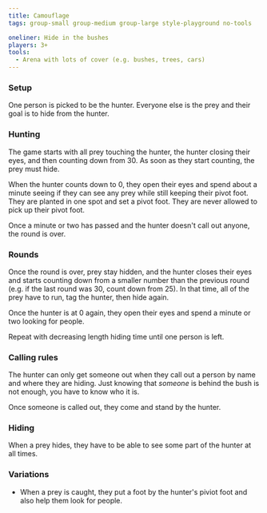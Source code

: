 ```yaml
---
title: Camouflage
tags: group-small group-medium group-large style-playground no-tools

oneliner: Hide in the bushes
players: 3+
tools:
  - Arena with lots of cover (e.g. bushes, trees, cars)
---
```

### Setup
One person is picked to be the hunter. Everyone else is the prey and their goal is to hide from the hunter.

### Hunting
The game starts with all prey touching the hunter, the hunter closing their eyes, and then counting down from 30. As soon as they start counting, the prey must hide.

When the hunter counts down to 0, they open their eyes and spend about a minute seeing if they can see any prey while still keeping their pivot foot. They are planted in one spot and set a pivot foot. They are never allowed to pick up their pivot foot.

Once a minute or two has passed and the hunter doesn't call out anyone, the round is over.

### Rounds
Once the round is over, prey stay hidden, and the hunter closes their eyes and starts counting down from a smaller number than the previous round (e.g. if the last round was 30, count down from 25). In that time, all of the prey have to run, tag the hunter, then hide again.

Once the hunter is at 0 again, they open their eyes and spend a minute or two looking for people.

Repeat with decreasing length hiding time until one person is left.

### Calling rules
The hunter can only get someone out when they call out a person by name and where they are hiding. Just knowing that _someone_ is behind the bush is not enough, you have to know who it is.

Once someone is called out, they come and stand by the hunter.

### Hiding
When a prey hides, they have to be able to see some part of the hunter at all times.

### Variations
* When a prey is caught, they put a foot by the hunter's piviot foot and also help them look for people.

